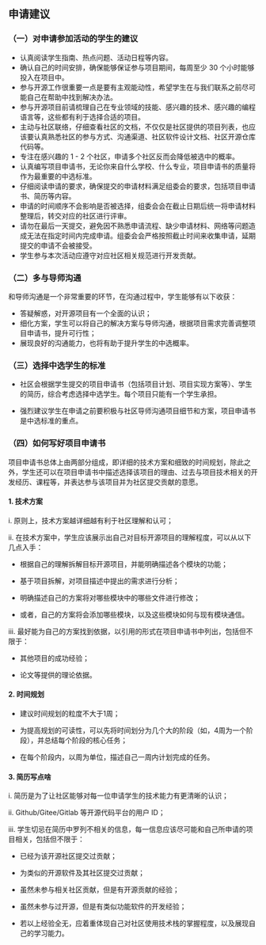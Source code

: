 ## 申请建议



### （一）对申请参加活动的学生的建议

- 认真阅读学生指南、热点问题、活动日程等内容。
- 确认自己的时间安排，确保能够保证参与项目期间，每周至少 30 个小时能够投入在项目中。
- 参与开源工作很重要一点是要有主观能动性，希望学生在与我们联系之前尽可能自己在帮助中找到解决办法。
- 参与开源项目前请梳理自己在专业领域的技能、感兴趣的技术、感兴趣的编程语言等，这些都有利于选择合适的项目。
- 主动与社区联络，仔细查看社区的文档，不仅仅是社区提供的项目列表，也应该要认真熟悉社区的参与方式、沟通渠道、社区软件设计文档、社区开源仓库代码等。
- 专注在感兴趣的 1 - 2 个社区，申请多个社区反而会降低被选中的概率。
- 认真编写项目申请书，无论你来自什么学校、什么专业，项目申请书的质量将作为最重要的中选标准。
- 仔细阅读申请的要求，确保提交的申请材料满足组委会的要求，包括项目申请书、简历等内容。
- 申请的时间顺序不会影响是否被选择，组委会会在截止日期后统一将申请材料整理后，转交对应的社区进行评审。
- 请勿在最后一天提交，避免因不熟悉申请流程、缺少申请材料、网络等问题造成无法在指定时间内完成申请。组委会会严格按照截止时间来收集申请，延期提交的申请不会被接受。
- 学生参与本次活动应遵守对应社区相关规范进行开发贡献。



### （二）多与导师沟通

和导师沟通是一个非常重要的环节，在沟通过程中，学生能够有以下收获：

- 答疑解惑，对开源项目有一个全面的认识；
- 细化方案，学生可以将自己的解决方案与导师沟通，根据项目需求完善调整项目申请书，提升可行性；
- 展现良好的沟通能力，也将有助于提升学生的中选概率。



### （三）选择中选学生的标准

- 社区会根据学生提交的项目申请书（包括项目计划、项目实现方案等）、学生的简历，综合考虑选择中选学生。每个项目只能有一个学生承担。

- 强烈建议学生在申请之前要积极与社区导师沟通项目细节和方案，项目申请书是中选标准的重点。




### （四）如何写好项目申请书

项目申请书总体上由两部分组成，即详细的技术方案和细致的时间规划，除此之外，学生还可以在项目申请书中描述选择该项目的理由、过去与项目技术相关的开发经历、课程等，并表达参与该项目并为社区提交贡献的意愿。



#### 1. 技术方案

i. 原则上，技术方案越详细越有利于社区理解和认可；

ii. 在技术方案中，学生应该展示出自己对目标开源项目的理解程度，可以从以下几点入手：

  - 根据自己的理解拆解目标开源项目，并能明确描述各个模块的功能；
  
  - 基于项目拆解，对项目描述中提出的需求进行分析；
  
  - 明确描述自己的方案将对哪些模块中的哪些文件进行修改；
  
  - 或者，自己的方案将会添加哪些模块，以及这些模块如何与现有模块通信。

iii. 最好能为自己的方案找到依据，以引用的形式在项目申请书中列出，包括但不限于：

  - 其他项目的成功经验；
  
  - 论文等提供的理论依据。



#### 2. 时间规划

- 建议时间规划的粒度不大于1周；

- 为提高规划的可读性，可以先将时间划分为几个大的阶段（如，4周为一个阶段），并总结每个阶段的核心任务；

- 在每个阶段内，以周为单位，描述自己一周内计划完成的任务。



#### 3. 简历写点啥

i. 简历是为了让社区能够对每一位申请学生的技术能力有更清晰的认识；

ii. Github/Gitee/Gitlab 等开源代码平台的用户 ID；

iii. 学生切忌在简历中罗列不相关的信息，每一信息应该尽可能和自己所申请的项目相关，包括但不限于：

  - 已经为该开源社区提交过贡献；
  
  - 为类似的开源软件及其社区提交过贡献；
  
  - 虽然未参与相关社区贡献，但是有开源贡献的经验；
  
  - 虽然未参与过开源，但是有类似功能软件的开发经验；
  
  - 若以上经验全无，应着重体现自己对社区使用技术栈的掌握程度，以及展现自己的学习能力。

